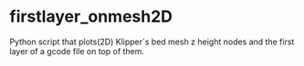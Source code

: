 # firstlayer_onmesh2D
Python script that plots(2D) Klipper´s bed mesh z height nodes and the first layer of a gcode file on top of them.
